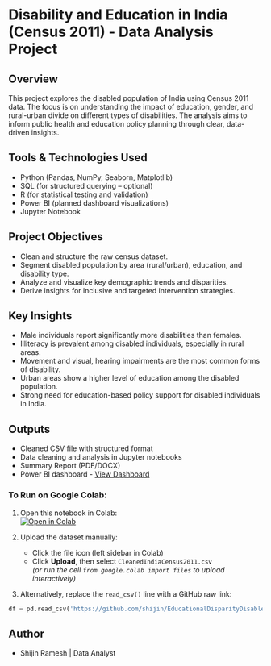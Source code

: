 # Disability and Education in India (Census 2011) - Data Analysis Project

## Overview
This project explores the disabled population of India using Census 2011 data. The focus is on understanding the impact of education, gender, and rural-urban divide on different types of disabilities. The analysis aims to inform public health and education policy planning through clear, data-driven insights.

## Tools & Technologies Used
- Python (Pandas, NumPy, Seaborn, Matplotlib)
- SQL (for structured querying – optional)
- R (for statistical testing and validation)
- Power BI (planned dashboard visualizations)
- Jupyter Notebook

## Project Objectives
- Clean and structure the raw census dataset.
- Segment disabled population by area (rural/urban), education, and disability type.
- Analyze and visualize key demographic trends and disparities.
- Derive insights for inclusive and targeted intervention strategies.

## Key Insights
- Male individuals report significantly more disabilities than females.
- Illiteracy is prevalent among disabled individuals, especially in rural areas.
- Movement and visual, hearing impairments are the most common forms of disability.
- Urban areas show a higher level of education among the disabled population.
- Strong need for education-based policy support for disabled individuals in India.

## Outputs
- Cleaned CSV file with structured format
- Data cleaning and analysis in Jupyter notebooks
- Summary Report (PDF/DOCX)
- Power BI dashboard - [View Dashboard](https://app.powerbi.com/links/0GDOlZnDvb?ctid=695626df-d117-4278-b37d-1252e4fd8b07&pbi_source=linkShare)

### To Run on Google Colab:
1. Open this notebook in Colab:  
   [![Open in Colab](https://colab.research.google.com/assets/colab-badge.svg)](https://github.com/shijin/EducationalDisparityDisabledPopulation-DataAnalysis_PythonSQLPowerBi/blob/main/DisabledPopulation-DataAnalysis.ipynb)

2. Upload the dataset manually:  
   - Click the file icon (left sidebar in Colab)
   - Click **Upload**, then select `CleanedIndiaCensus2011.csv`  
   *(or run the cell `from google.colab import files` to upload interactively)*

3. Alternatively, replace the `read_csv()` line with a GitHub raw link:
```python
df = pd.read_csv('https://github.com/shijin/EducationalDisparityDisabledPopulation-DataAnalysis_PythonSQLPowerBi/blob/main/CleanedIndiaCensus2011.csv')
```
## Author

* Shijin Ramesh | Data Analyst 

